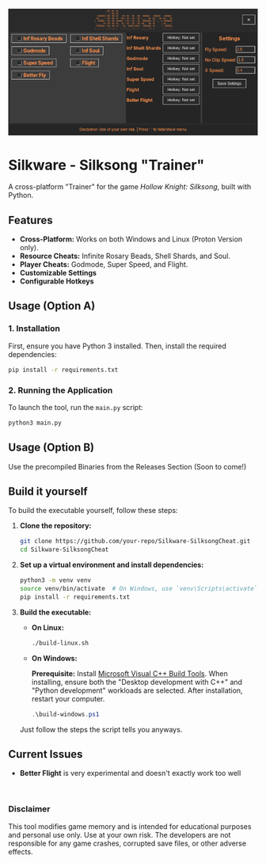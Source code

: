
![GUI Screenshot](assets/GUI.png)

# Silkware - Silksong "Trainer"

A cross-platform "Trainer" for the game *Hollow Knight: Silksong*, built with Python.

## Features

- **Cross-Platform:** Works on both Windows and Linux (Proton Version only).
- **Resource Cheats:** Infinite Rosary Beads, Shell Shards, and Soul.
- **Player Cheats:** Godmode, Super Speed, and Flight.
- **Customizable Settings** 
- **Configurable Hotkeys** 

## Usage (Option A)

### 1. Installation

First, ensure you have Python 3 installed. Then, install the required dependencies:

```sh
pip install -r requirements.txt
```

### 2. Running the Application

To launch the tool, run the `main.py` script:

```sh
python3 main.py
```

## Usage (Option B)


Use the precompiled Binaries from the Releases Section (Soon to come!)

## Build it yourself

To build the executable yourself, follow these steps:

1.  **Clone the repository:**

    ```sh
    git clone https://github.com/your-repo/Silkware-SilksongCheat.git
    cd Silkware-SilksongCheat
    ```

2.  **Set up a virtual environment and install dependencies:**

    ```sh
    python3 -m venv venv
    source venv/bin/activate  # On Windows, use `venv\Scripts\activate`
    pip install -r requirements.txt
    ```

3.  **Build the executable:**

    *   **On Linux:**

        ```sh
        ./build-linux.sh
        ```

    *   **On Windows:**

        **Prerequisite:** Install [Microsoft Visual C++ Build Tools](https://visualstudio.microsoft.com/visual-cpp-build-tools/). When installing, ensure both the "Desktop development with C++" and "Python development" workloads are selected. After installation, restart your computer.

        ```powershell
        .\build-windows.ps1
        ```

    Just follow the steps the script tells you anyways.

## Current Issues

- **Better Flight** is very experimental and doesn't exactly work too well

</br>

### Disclaimer

This tool modifies game memory and is intended for educational purposes and personal use only. Use at your own risk. The developers are not responsible for any game crashes, corrupted save files, or other adverse effects.